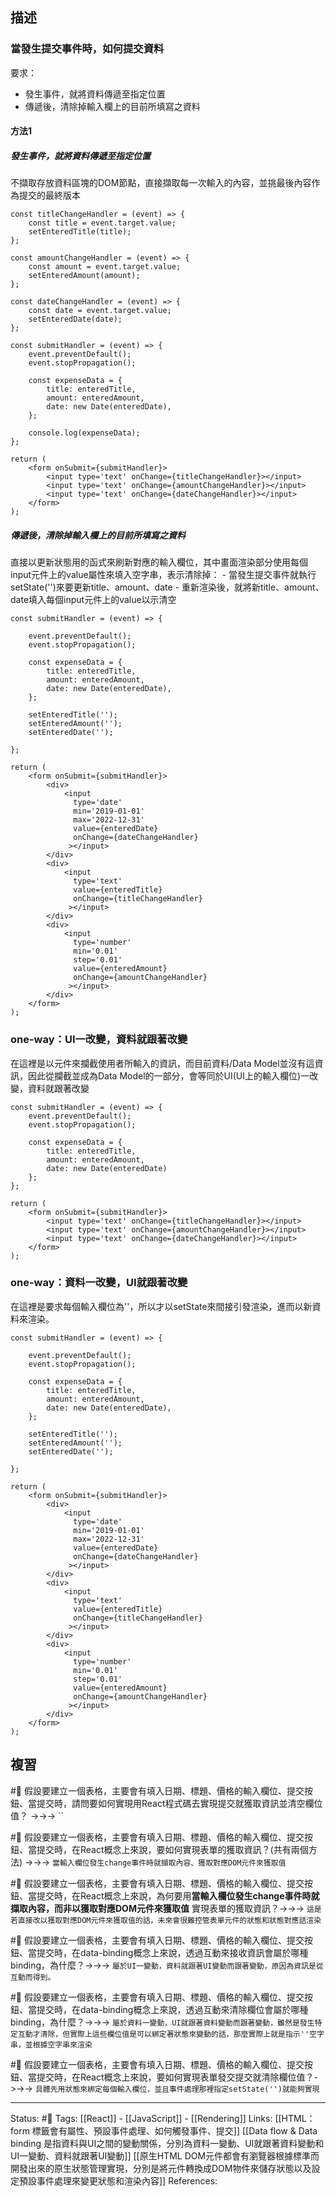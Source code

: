 ## 描述


### 當發生提交事件時，如何提交資料

要求：
- 發生事件，就將資料傳遞至指定位置
- 傳遞後，清除掉輸入欄上的目前所填寫之資料

#### 方法1

##### 發生事件，就將資料傳遞至指定位置
不擷取存放資料區塊的DOM節點，直接擷取每一次輸入的內容，並挑最後內容作為提交的最終版本


```
const titleChangeHandler = (event) => {
	const title = event.target.value;
	setEnteredTitle(title);
};
```

```
const amountChangeHandler = (event) => {
	const amount = event.target.value;
	setEnteredAmount(amount);
};
```

```
const dateChangeHandler = (event) => {
	const date = event.target.value;
	setEnteredDate(date);
};
```


```
const submitHandler = (event) => {
	event.preventDefault();
	event.stopPropagation();
		
	const expenseData = {
		title: enteredTitle,
		amount: enteredAmount,
		date: new Date(enteredDate),
	};
	
	console.log(expenseData);
};
```

```
return (
	<form onSubmit={submitHandler}>
		<input type='text' onChange={titleChangeHandler}></input>
		<input type='text' onChange={amountChangeHandler}></input>
		<input type='text' onChange={dateChangeHandler}></input>
	</form>
);
```

##### 傳遞後，清除掉輸入欄上的目前所填寫之資料

直接以更新狀態用的函式來刷新對應的輸入欄位，其中畫面渲染部分使用每個input元件上的value屬性來填入空字串，表示清除掉：
	- 當發生提交事件就執行setState('')來要更新title、amount、date
	- 重新渲染後，就將新title、amount、date填入每個input元件上的value以示清空
```
const submitHandler = (event) => {

	event.preventDefault();
	event.stopPropagation();
	
	const expenseData = {
		title: enteredTitle,
		amount: enteredAmount,
		date: new Date(enteredDate),
	};
	
	setEnteredTitle('');
	setEnteredAmount('');
	setEnteredDate('');

};
```


```
return (
	<form onSubmit={submitHandler}>
		<div>
			<input 
			  type='date'
			  min='2019-01-01'
			  max='2022-12-31'
			  value={enteredDate}
			  onChange={dateChangeHandler} 
			 ></input>
		</div>
		<div>
			<input
			  type='text'
			  value={enteredTitle}
			  onChange={titleChangeHandler}
			 ></input>
		</div>
		<div>
			<input
			  type='number'
			  min='0.01'
			  step='0.01'
			  value={enteredAmount}
			  onChange={amountChangeHandler}
			 ></input>
		</div>
	</form>
);
```


### one-way：UI一改變，資料就跟著改變
在這裡是以元件來攔截使用者所輸入的資訊，而目前資料/Data Model並沒有這資訊，因此從攔截並成為Data Model的一部分，會等同於UI(UI上的輸入欄位)一改變，資料就跟著改變
```
const submitHandler = (event) => {
	event.preventDefault();
	event.stopPropagation();
	
	const expenseData = {
		title: enteredTitle,
		amount: enteredAmount,
		date: new Date(enteredDate)
	};
};
```


```
return (
	<form onSubmit={submitHandler}>
		<input type='text' onChange={titleChangeHandler}></input>
		<input type='text' onChange={amountChangeHandler}></input>
		<input type='text' onChange={dateChangeHandler}></input>
	</form>
);
```

### one-way：資料一改變，UI就跟著改變
在這裡是要求每個輸入欄位為''，所以才以setState來間接引發渲染，進而以新資料來渲染。
```
const submitHandler = (event) => {

	event.preventDefault();
	event.stopPropagation();
	
	const expenseData = {
		title: enteredTitle,
		amount: enteredAmount,
		date: new Date(enteredDate),
	};
	
	setEnteredTitle('');
	setEnteredAmount('');
	setEnteredDate('');

};
```


```
return (
	<form onSubmit={submitHandler}>
		<div>
			<input 
			  type='date'
			  min='2019-01-01'
			  max='2022-12-31'
			  value={enteredDate}
			  onChange={dateChangeHandler} 
			 ></input>
		</div>
		<div>
			<input
			  type='text'
			  value={enteredTitle}
			  onChange={titleChangeHandler}
			 ></input>
		</div>
		<div>
			<input
			  type='number'
			  min='0.01'
			  step='0.01'
			  value={enteredAmount}
			  onChange={amountChangeHandler}
			 ></input>
		</div>
	</form>
);
```


## 複習
#🧠 假設要建立一個表格，主要會有填入日期、標題、價格的輸入欄位、提交按鈕、當提交時，請問要如何實現用React程式碼去實現提交就獲取資訊並清空欄位值？ ->->-> ``
<!--SR:!2023-01-29,91,228-->

#🧠 假設要建立一個表格，主要會有填入日期、標題、價格的輸入欄位、提交按鈕、當提交時，在React概念上來說，要如何實現表單的獲取資訊？(共有兩個方法) ->->-> `當輸入欄位發生change事件時就擷取內容、獲取對應DOM元件來獲取值`
<!--SR:!2023-01-21,85,230-->

#🧠 假設要建立一個表格，主要會有填入日期、標題、價格的輸入欄位、提交按鈕、當提交時，在React概念上來說，為何要用**當輸入欄位發生change事件時就擷取內容，而非以獲取對應DOM元件來獲取值** 實現表單的獲取資訊？->->-> `這是若直接改以獲取對應DOM元件來獲取值的話，未來會很難控管表單元件的狀態和狀態對應話渲染`
<!--SR:!2022-11-01,42,248-->

#🧠 假設要建立一個表格，主要會有填入日期、標題、價格的輸入欄位、提交按鈕、當提交時，在data-binding概念上來說，透過互動來接收資訊會屬於哪種binding，為什麼？->->-> `屬於UI一變動，資料就跟著UI變動而跟著變動，原因為資訊是從互動而得到。`
<!--SR:!2022-12-20,74,250-->

#🧠 假設要建立一個表格，主要會有填入日期、標題、價格的輸入欄位、提交按鈕、當提交時，在data-binding概念上來說，透過互動來清除欄位會屬於哪種binding，為什麼？->->-> `屬於資料一變動，UI就跟著資料變動而跟著變動，雖然是發生特定互動才清除，但實際上這些欄位值是可以綁定著狀態來變動的話，那麼實際上就是指示''空字串，並根據空字串來渲染`
<!--SR:!2023-01-25,91,248-->

#🧠 假設要建立一個表格，主要會有填入日期、標題、價格的輸入欄位、提交按鈕、當提交時，在React概念上來說，要如何實現表單發交提交就清除欄位值？->->-> `具體先用狀態來綁定每個輸入欄位，並且事件處理那裡指定setState('')就能夠實現`
<!--SR:!2023-01-11,84,248-->



---
Status: #🌱 
Tags:
[[React]] - [[JavaScript]] - [[Rendering]]
Links:
[[HTML：form 標籤會有屬性、預設事件處理、如何觸發事件、提交]]
[[Data flow & Data binding 是指資料與UI之間的變動關係，分別為資料一變動、UI就跟著資料變動和UI一變動、資料就跟著UI變動]]
[[原生HTML DOM元件都會有瀏覽器根據標準而開發出來的原生狀態管理實現，分別是將元件轉換成DOM物件來儲存狀態以及設定預設事件處理來變更狀態和渲染內容]]
References:
